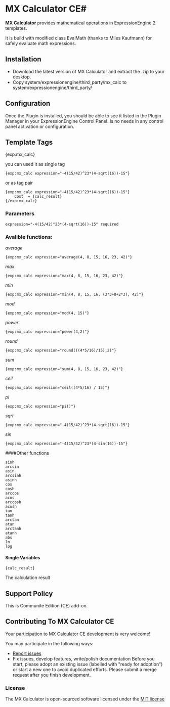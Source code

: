 # MX Calculator CE#

**MX Calculator** provides mathematical operations in ExpressionEngine 2 templates. 

It is build with modified class EvalMath (thanks to Miles Kaufmann) for safely evaluate math expressions.

## Installation
* Download the latest version of MX Calculator and extract the .zip to your desktop.
* Copy system/expressionengine/third_party/mx_calc to system/expressionengine/third_party/

## Configuration
Once the Plugin is installed, you should be able to see it listed in the Plugin Manager in your ExpressionEngine Control Panel. Is no needs in any control panel activation or configuration.

## Template Tags
{exp:mx_calc}

you can used it as single tag

	{exp:mx_calc expression="-4(15/42)^23*(4-sqrt(16))-15"}

or as tag pair

	{exp:mx_calc expression="-4(15/42)^23*(4-sqrt(16))-15"}
    	Cost  = {calc_result}   
	{/exp:mx_calc} 
	
### Parameters

	expression="-4(15/42)^23*(4-sqrt(16))-15" required

### Avalible functions:
*average*

	{exp:mx_calc expression="average(4, 8, 15, 16, 23, 42)"} 
*max*

	{exp:mx_calc expression="max(4, 8, 15, 16, 23, 42)"} 
*min*

	{exp:mx_calc expression="min(4, 8, 15, 16, (3*3+8+2*3), 42)"} 
*mod*
	
	{exp:mx_calc expression="mod(4, 15)"} 
*power*

	{exp:mx_calc expression="power(4,2)"} 
*round*

	{exp:mx_calc expression="round(((4*5/16)/15),2)"} 
*sum*

	{exp:mx_calc expression="sum(4, 8, 15, 16, 23, 42)"} 
*ceil*

	{exp:mx_calc expression="ceil((4*5/16) / 15)"} 
*pi*

	{exp:mx_calc expression="pi()"} 
*sqrt*

	{exp:mx_calc expression="-4(15/42)^23*(4-sqrt(16))-15"} 
*sin*

	{exp:mx_calc expression="-4(15/42)^23*(4-sin(16))-15"} 

####Other functions

	sinh
	arcsin
	asin
	arcsinh
	asinh
	cos
	cosh
	arccos
	acos
	arccosh
	acosh
	tan
	tanh
	arctan
	atan
	arctanh
	atanh
	abs
	ln
	log

#### Single Variables
	{calc_result}
The calculation result

## Support Policy
This is Communite Edition (CE) add-on.

## Contributing To MX Calculator CE

Your participation to MX Calculator CE development is very welcome!

You may participate in the following ways:

* [Report issues](https://github.com/MaxLazar/mx-calculator/issues)
* Fix issues, develop features, write/polish documentation
Before you start, please adopt an existing issue (labelled with "ready for adoption") or start a new one to avoid duplicated efforts.
Please submit a merge request after you finish development.


### License

The MX Calculator is open-sourced software licensed under the [MIT license](http://opensource.org/licenses/MIT)